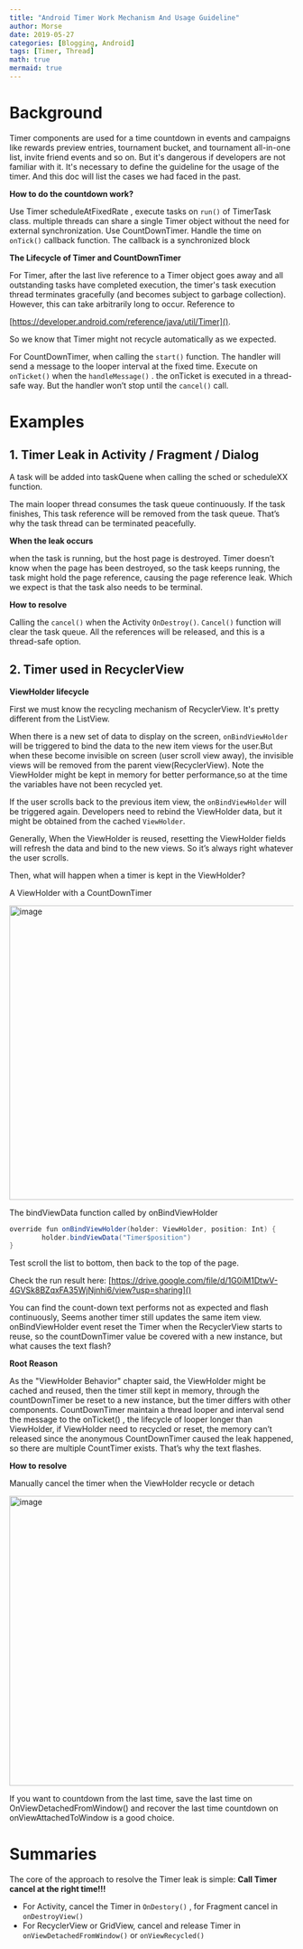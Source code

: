 ```yaml
---
title: "Android Timer Work Mechanism And Usage Guideline"
author: Morse
date: 2019-05-27
categories: [Blogging, Android]
tags: [Timer, Thread]
math: true
mermaid: true
---
```


# Background

Timer components are used for a time countdown in events and campaigns like rewards preview entries, tournament bucket, and tournament all-in-one list, invite friend events and so on. But it's dangerous if developers are not familiar with it. It's necessary to define the guideline for the usage of the timer. And this doc will list the cases we had faced in the past.


<b>How to do the countdown work?</b>

Use Timer scheduleAtFixedRate ,  execute tasks on `run()` of TimerTask class. multiple threads can share a single Timer object without the need for external synchronization.
Use CountDownTimer.  Handle the time on `onTick()` callback function. The callback is a synchronized block 

<b>The Lifecycle of Timer and CountDownTimer</b>

For Timer, after the last live reference to a Timer object goes away and all outstanding tasks have completed execution, the timer's task execution thread terminates gracefully (and becomes subject to garbage collection). However, this can take arbitrarily long to occur. Reference to 

[https://developer.android.com/reference/java/util/Timer](). 

So we know that Timer might not recycle automatically as we expected. 

For  CountDownTimer,  when calling the `start()` function.  The handler will send a message to the looper interval at the fixed time.  Execute on `onTicket()` when the `handleMessage()` . the onTicket is executed in a thread-safe way.   But the handler won’t stop until the `cancel()` call.

# Examples

## 1. Timer Leak in Activity / Fragment / Dialog

	
A task will be added into taskQuene when calling the sched or scheduleXX function.
  
The main looper thread consumes the task queue continuously. If the task finishes,  This task reference will be removed from the task queue. That’s why the task thread can be terminated peacefully. 



<b>When the leak occurs</b>

when the task is running, but the host page is destroyed.  Timer doesn’t know when the page has been destroyed,  so the task keeps running,  the task might hold the page reference, causing the page reference leak. Which we expect is that the task also needs to be terminal.

<b>How to resolve</b>

Calling the `cancel()` when the Activity `OnDestroy()`.  `Cancel()` function will clear the task queue.
All the references will be released,  and this is a thread-safe option. 

 
## 2. Timer used in RecyclerView

<b>ViewHolder lifecycle</b>

First we must know the recycling mechanism of RecyclerView. It's pretty different from the ListView.

When there is a new set of data to display on the screen, `onBindViewHolder` will be triggered to bind the data to the new item views for the user.But when these become invisible on screen (user scroll view away), the invisible views will be removed from the parent view(RecyclerView). Note the ViewHolder might be kept in memory for better performance,so at the time the variables have not been recycled yet.

If the user scrolls back to the previous item view, the `onBindViewHolder` will be triggered again. Developers need to rebind the ViewHolder data, but it might be obtained from the cached `ViewHolder`. 

Generally, When the ViewHolder is reused, resetting the ViewHolder fields will refresh the data and bind to the new views. So it’s always right whatever the user scrolls.

Then, what will happen when a timer is kept in the ViewHolder?

A ViewHolder with a CountDownTimer

<img width="521" alt="image" src="https://user-images.githubusercontent.com/6038077/127305083-99cf61c4-9158-4b7e-9c64-e0e52ddd7cb7.png">

The bindViewData function called by onBindViewHolder
 
```java
override fun onBindViewHolder(holder: ViewHolder, position: Int) {
        holder.bindViewData("Timer$position")
}
```

Test scroll the list to bottom, then back to the top of the page.

Check the run result here: [https://drive.google.com/file/d/1G0iM1DtwV-4GVSk8BZqxFA35WjNjnhi6/view?usp=sharing]()


You can find the count-down text performs not as expected and flash continuously, Seems another timer still updates the same item view. onBindViewHolder event reset the Timer when the RecyclerView starts to reuse, so the countDownTimer value be covered with a new instance,  but what causes the text flash?

<b>Root Reason</b>


As the "ViewHolder Behavior" chapter said, the ViewHolder might be cached and reused, then the timer still kept in memory, through the countDownTimer be reset to a new instance,  but the timer differs with other components.  CountDownTimer maintain a thread looper and interval send the message to the onTicket() , the lifecycle of looper longer than ViewHolder, if ViewHolder need to recycled or reset, the memory can’t released since the anonymous CountDownTimer caused the leak happened, so there are multiple CountTimer exists. That’s why the text flashes.


<b>How to resolve</b>

Manually cancel the timer when the ViewHolder recycle or detach

<img width="513" alt="image" src="https://user-images.githubusercontent.com/6038077/127305416-04b6d02a-903a-4e41-be64-87112e2278bd.png">

If you want to countdown from the last time, save the last time on OnViewDetachedFromWindow() and recover the last time countdown on onViewAttachedToWindow is a good choice.

# Summaries

The core of the approach to resolve the Timer leak is simple:
<b>Call Timer cancel at the right time!!!</b>

- For Activity, cancel the Timer in `OnDestory()` , for Fragment cancel in `onDestroyView()`
- For RecyclerView or GridView, cancel and release Timer in     `onViewDetachedFromWindow()` or `onViewRecycled()`
